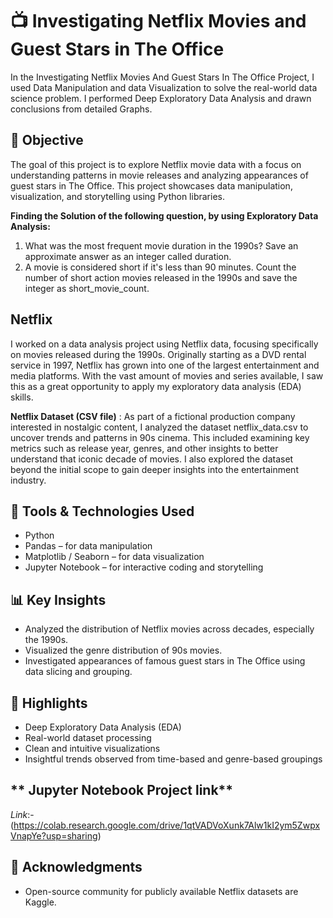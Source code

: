 # 📺 Investigating Netflix Movies and Guest Stars in The Office
In the Investigating Netflix Movies And Guest Stars In The Office Project, I used Data Manipulation and data Visualization to solve the real-world data science problem. I performed Deep Exploratory Data Analysis and drawn conclusions from detailed Graphs.

## 🎯 Objective
The goal of this project is to explore Netflix movie data with a focus on understanding patterns in movie releases and analyzing appearances of guest stars in The Office. This project showcases data manipulation, visualization, and storytelling using Python libraries.

**Finding the Solution of the following question, by using Exploratory Data Analysis:**
1. What was the most frequent movie duration in the 1990s? Save an approximate answer as an integer called duration.
2. A movie is considered short if it's less than 90 minutes. Count the number of short action movies released in the 1990s and save the integer as short_movie_count.

## Netflix
I worked on a data analysis project using Netflix data, focusing specifically on movies released during the 1990s. Originally starting as a DVD rental service in 1997, Netflix has grown into one of the largest entertainment and media platforms. With the vast amount of movies and series available, I saw this as a great opportunity to apply my exploratory data analysis (EDA) skills.

**Netflix Dataset (CSV file)** :
As part of a fictional production company interested in nostalgic content, I analyzed the dataset netflix_data.csv to uncover trends and patterns in 90s cinema. This included examining key metrics such as release year, genres, and other insights to better understand that iconic decade of movies. I also explored the dataset beyond the initial scope to gain deeper insights into the entertainment industry.

## 🔧 Tools & Technologies Used
- Python
- Pandas – for data manipulation
- Matplotlib / Seaborn – for data visualization
- Jupyter Notebook – for interactive coding and storytelling

## 📊 Key Insights
- Analyzed the distribution of Netflix movies across decades, especially the 1990s.
- Visualized the genre distribution of 90s movies.
- Investigated appearances of famous guest stars in The Office using data slicing and grouping.

## 📌 Highlights
- Deep Exploratory Data Analysis (EDA)
- Real-world dataset processing
- Clean and intuitive visualizations
- Insightful trends observed from time-based and genre-based groupings

## ** Jupyter Notebook Project link**
*Link*:- (https://colab.research.google.com/drive/1qtVADVoXunk7Alw1kI2ym5ZwpxVnapYe?usp=sharing)

## 🙌 Acknowledgments
- Open-source community for publicly available Netflix datasets are Kaggle.
